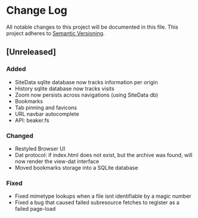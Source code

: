 # Change Log
All notable changes to this project will be documented in this file.
This project adheres to [Semantic Versioning](http://semver.org/).

## [Unreleased]
### Added
- SiteData sqlite database now tracks information per origin
- History sqlite database now tracks visits
- Zoom now persists across navigations (using SiteData db)
- Bookmarks
- Tab pinning and favicons
- URL navbar autocomplete
- API: beaker.fs

### Changed
- Restyled Browser UI
- Dat protocol: if index.html does not exist, but the archive was found, will now render the view-dat interface
- Moved bookmarks storage into a SQLite database

### Fixed
- Fixed mimetype lookups when a file isnt identifiable by a magic number
- Fixed a bug that caused failed subresource fetches to register as a failed page-load